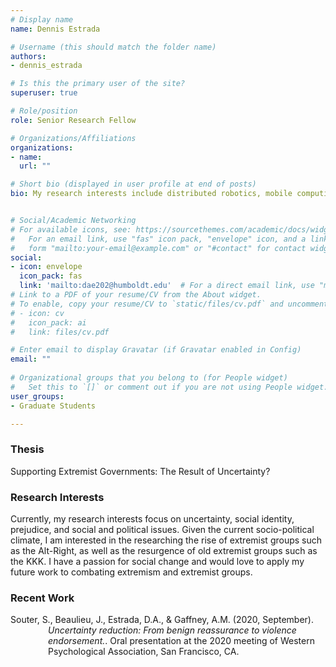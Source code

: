 ```yaml
---
# Display name
name: Dennis Estrada

# Username (this should match the folder name)
authors:
- dennis_estrada

# Is this the primary user of the site?
superuser: true

# Role/position
role: Senior Research Fellow

# Organizations/Affiliations
organizations:
- name:
  url: ""

# Short bio (displayed in user profile at end of posts)
bio: My research interests include distributed robotics, mobile computing and programmable matter.


# Social/Academic Networking
# For available icons, see: https://sourcethemes.com/academic/docs/widgets/#icons
#   For an email link, use "fas" icon pack, "envelope" icon, and a link in the
#   form "mailto:your-email@example.com" or "#contact" for contact widget.
social:
- icon: envelope
  icon_pack: fas
  link: 'mailto:dae202@humboldt.edu'  # For a direct email link, use "mailto:test@example.org".
# Link to a PDF of your resume/CV from the About widget.
# To enable, copy your resume/CV to `static/files/cv.pdf` and uncomment the lines below.  
# - icon: cv
#   icon_pack: ai
#   link: files/cv.pdf

# Enter email to display Gravatar (if Gravatar enabled in Config)
email: ""
  
# Organizational groups that you belong to (for People widget)
#   Set this to `[]` or comment out if you are not using People widget.  
user_groups:
- Graduate Students

---
```


<h3>Thesis</h3>
Supporting Extremist Governments: The Result of Uncertainty?

<h3>Research Interests</h3>
Currently, my research interests focus on uncertainty, social identity, prejudice, and social and political issues. Given the current socio-political climate, I am interested in the researching the rise of extremist groups such as the Alt-Right, as well as the resurgence of old extremist groups such as the KKK. I have a passion for social change and would love to apply my future work to combating extremism and extremist groups.

<h3>Recent Work</h3>
<p style="margin-left: 60px; text-indent: -60px;">Souter, S., Beaulieu, J., Estrada, D.A., & Gaffney, A.M. (2020, September). <i>Uncertainty reduction: From benign reassurance to violence endorsement.</i>. Oral presentation at the 2020 meeting of Western Psychological Association, San Francisco, CA.</p>


